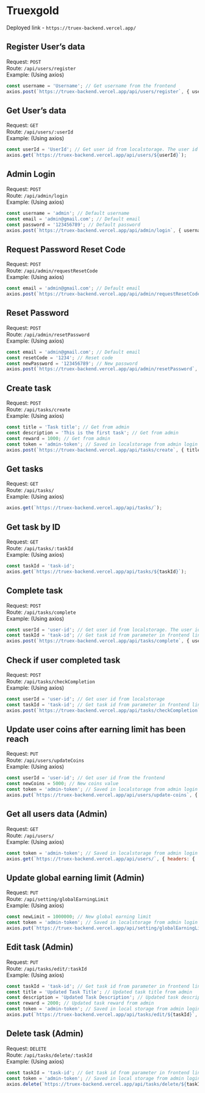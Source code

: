 # Truexgold

Deployed link - `https://truex-backend.vercel.app/`

## Register User’s data
Request: `POST`  
Route: `/api/users/register`  
Example: (Using axios)  
```javascript
const username = 'Username'; // Get username from the frontend
axios.post(`https://truex-backend.vercel.app/api/users/register`, { username });
```

## Get User’s data  
Request: `GET`  
Route: `/api/users/:userId`  
Example: (Using axios)  
```javascript
const userId = 'UserId'; // Get user id from localstorage. The user id is stored in the localstorage after registering the user’s data
axios.get(`https://truex-backend.vercel.app/api/users/${userId}`);
```

## Admin Login
Request: `POST`  
Route: `/api/admin/login`  
Example: (Using axios)  
```javascript
const username = 'admin'; // Default username  
const email = 'admin@gmail.com'; // Default email  
const password = '123456789'; // Default password  
axios.post(`https://truex-backend.vercel.app/api/admin/login`, { username, email, password });
```

## Request Password Reset Code
Request: `POST`  
Route: `/api/admin/requestResetCode`  
Example: (Using axios)  
```javascript
const email = 'admin@gmail.com'; // Default email  
axios.post(`https://truex-backend.vercel.app/api/admin/requestResetCode`, { email });
```

## Reset Password
Request: `POST`  
Route: `/api/admin/resetPassword`  
Example: (Using axios)  
```javascript
const email = 'admin@gmail.com'; // Default email  
const resetCode = '1234'; // Reset code  
const newPassword = '123456789'; // New password  
axios.post(`https://truex-backend.vercel.app/api/admin/resetPassword`, { email, resetCode, newPassword });
```

## Create task  
Request: `POST`  
Route: `/api/tasks/create`  
Example: (Using axios)  
```javascript
const title = 'Task title'; // Get from admin  
const description = 'This is the first task'; // Get from admin  
const reward = 1000; // Get from admin  
const token = 'admin-token'; // Saved in localstorage from admin login  
axios.post(`https://truex-backend.vercel.app/api/tasks/create`, { title, description, reward }, { headers: { 'Authorization': `Bearer ${token}` } });
```

## Get tasks
Request: `GET`  
Route: `/api/tasks/`  
Example: (Using axios)  
```javascript
axios.get(`https://truex-backend.vercel.app/api/tasks/`);
```

## Get task by ID
Request: `GET`  
Route: `/api/tasks/:taskId`  
Example: (Using axios)  
```javascript
const taskId = 'task-id';  
axios.get(`https://truex-backend.vercel.app/api/tasks/${taskId}`);
```

## Complete task
Request: `POST`  
Route: `/api/tasks/complete`  
Example: (Using axios)  
```javascript
const userId = 'user-id'; // Get user id from localstorage. The user id is stored in the localstorage after registering the user’s data  
const taskId = 'task-id'; // Get task id from parameter in frontend link
axios.post(`https://truex-backend.vercel.app/api/tasks/complete`, { userId, taskId });
```

## Check if user completed task
Request: `POST`  
Route: `/api/tasks/checkCompletion`  
Example: (Using axios)  
```javascript
const userId = 'user-id'; // Get user id from localstorage
const taskId = 'task-id'; // Get task id from parameter in frontend link
axios.post(`https://truex-backend.vercel.app/api/tasks/checkCompletion`, { userId, taskId });
```

## Update user coins after earning limit has been reach
Request: `PUT`  
Route: `/api/users/updateCoins`  
Example: (Using axios)  
```javascript
const userId = 'user-id'; // Get user id from the frontend
const newCoins = 5000; // New coins value
const token = 'admin-token'; // Saved in localstorage from admin login
axios.put(`https://truex-backend.vercel.app/api/users/update-coins`, { userId, newCoins }, { headers: { 'Authorization': `Bearer ${token}` } });
```

## Get all users data (Admin)
Request: `GET`  
Route: `/api/users/`  
Example: (Using axios)  
```javascript
const token = 'admin-token'; // Saved in localstorage from admin login
axios.get(`https://truex-backend.vercel.app/api/users/`, { headers: { 'Authorization': `Bearer ${token}` } });
```

## Update global earning limit (Admin)
Request: `PUT`  
Route: `/api/setting/globalEarningLimit`  
Example: (Using axios)  
```javascript
const newLimit = 1000000; // New global earning limit
const token = 'admin-token'; // Saved in localstorage from admin login
axios.put(`https://truex-backend.vercel.app/api/setting/globalEarningLimit`, { newLimit }, { headers: { 'Authorization': `Bearer ${token}` } });
```

## Edit task (Admin)
Request: `PUT`  
Route: `/api/tasks/edit/:taskId`  
Example: (Using axios)  
```javascript
const taskId = 'task-id'; // Get task id from parameter in frontend link
const title = 'Updated Task Title'; // Updated task title from admin
const description = 'Updated Task Description'; // Updated task description from admin
const reward = 2000; // Updated task reward from admin
const token = 'admin-token'; // Saved in local storage from admin login
axios.put(`https://truex-backend.vercel.app/api/tasks/edit/${taskId}`, { title, description, reward }, { headers: { 'Authorization': `Bearer ${token}` } });
```

## Delete task (Admin)
Request: `DELETE`  
Route: `/api/tasks/delete/:taskId`  
Example: (Using axios)  
```javascript
const taskId = 'task-id'; // Get task id from parameter in frontend link
const token = 'admin-token'; // Saved in local storage from admin login
axios.delete(`https://truex-backend.vercel.app/api/tasks/delete/${taskId}`, { headers: { 'Authorization': `Bearer ${token}` } });
```